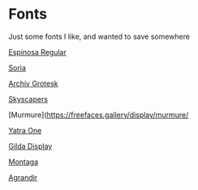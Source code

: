 # Fonts

Just some fonts I like, and wanted to save somewhere

[Espinosa Regular](https://freefaces.gallery/serif/espinosa-regular/)

[Soria](https://freefaces.gallery/serif/soria/)

[Archiv Grotesk](https://freefaces.gallery/sans/archiv-grotesk/)

[Skyscapers](https://freefaces.gallery/cursive/skyscapers/)

[Murmure](https://freefaces.gallery/display/murmure/

[Yatra One](https://fonts.google.com/specimen/Yatra+One)

[Gilda Display](https://fonts.google.com/specimen/Gilda+Display)

[Montaga](https://fonts.google.com/specimen/Montaga)

[Agrandir](https://pangrampangram.com/products/agrandir)
